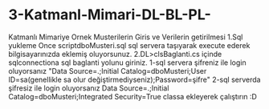 # 3-Katmanl-Mimari-DL-BL-PL-
Katmanlı Mimariye Ornek Musterilerin Giris ve Verilerin getirilmesi
1.Sql yukleme
Once scriptdboMusteri.sql sql servera taşıyarak execute ederek
bilgisayarınızda eklemiş oluyorsunuz.
2.DL>clsBaglanti.cs içinde sqlconnectiona sql baglanti 
yolunu giriniz.
1-sql servera şifreniz  ile login oluyorsanız
"Data Source=.;Initial Catalog=dboMusteri;User ID=sa(genellikle sa olur değiştirmediyseniz);Password=şifre"
2-sql serverda şifresiz ile login oluyorsanız
Data Source=.;Initial Catalog=dboMusteri;Integrated Security=True
classa ekleyerek çalıştırın :D
